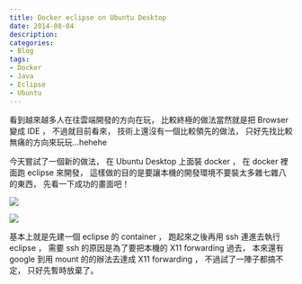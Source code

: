 ```yaml
---
title: Docker eclipse on Ubuntu Desktop
date: 2014-08-04
description:
categories:
- Blog
tags:
- Docker
- Java
- Eclipse
- Ubuntu
---
```


[Ubuntu]: http://www.ubuntu.com/
[docker]: https://www.docker.io/
[eclipse]: https://www.eclipse.org/
[kdocker-web]: https://github.com/tsaikd/kdocker-web

看到越來越多人在往雲端開發的方向在玩，
比較終極的做法當然就是把 Browser 變成 IDE ，
不過就目前看來，
技術上還沒有一個比較領先的做法，
只好先找比較無痛的方向來玩玩...hehehe

今天嘗試了一個新的做法，
在 Ubuntu Desktop 上面裝 docker ，
在 docker 裡面跑 eclipse 來開發，
這樣做的目的是要讓本機的開發環境不要裝太多雜七雜八的東西，
先看一下成功的畫面吧！

![]({{urls.media}}/2014/08-04/screen01.png)

![]({{urls.media}}/2014/08-04/screen02.png)

基本上就是先建一個 eclipse 的 container ，
跑起來之後再用 ssh 連進去執行 eclipse ，
需要 ssh 的原因是為了要把本機的 X11 forwarding 過去，
本來還有 google 到用 mount 的的辦法去達成 X11 forwarding ，
不過試了一陣子都搞不定，
只好先暫時放棄了。

